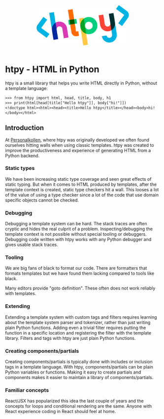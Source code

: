 <img src="assets/htpy.webp" style="max-width: 300px; margin: 0 auto 60px auto; display: block;">

# htpy - HTML in Python

htpy is a small library that helps you write HTML directly in Python, without a template language:

```pycon
>>> from htpy import html, head, title, body, h1
>>> print(html[head[title["Hello htpy"]], body["hi!"]])
<!doctype html><html><head><title>Hello htpy</title></head><body>hi!</body></html>
```

## Introduction
At [Personalkollen](https://personalkollen.se/start/), where htpy was originally
developed we often found ourselves hitting walls when using classic templates.
htpy was created to improve the productiveness and experience of generating HTML
from a Python backend.

### Static types
We have been increasing static type coverage and seen great effects of static
typing. But when it comes to HTML produced by templates, after the template
context is created, static type checkers hit a wall. This looses a lot of the
value of using a type checker since a lot of the code that use domain
specific objects cannot be checked.

### Debugging
Debugging a template system can be hard. The stack traces are often cryptic and
hides the real culprit of a problem. Inspecting/debugging the template context
is not possible without special tooling or debuggers. Debugging code written
with htpy works with any Python debugger and gives usable stack traces.

### Tooling
We are big fans of black to format our code. There are formatters that
formats templates but we have found them lacking compared to tools like black.

Many editors provide "goto definition". These often does not work reliably with
templates.

### Extending
Extending a template system with custom tags and filters requires learning about
the template system parser and tokenizer, rather than just writing plain Python
functions. Adding even a trivial filter requires putting the function in a
specific location and registering the filter with the template library. Filters
and tags with htpy are just plain Python functions.

### Creating components/partials
Creating components/partials is typically done with includes or inclusion tags
in a template language. With htpy, components/partials can be plain Python
variables or functions. Making it easy to create partials and components makes
it easier to maintain a library of components/partials.

### Familiar concepts
React/JSX has popularized this idea the last couple of years and the concepts for
loops and conditional rendering are the same. Anyone with React experience
coding in React should feel at home.
